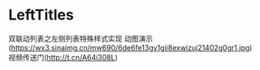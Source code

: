 # LeftTitles
双联动列表之左侧列表特殊样式实现
动图演示(https://wx3.sinaimg.cn/mw690/6de6fe13gy1gii8exwizuj21402g0gr1.jpg)  
视频传送门(http://t.cn/A64i308L)  

